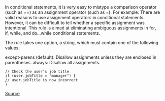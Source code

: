 In conditional statements, it is very easy to mistype a comparison operator (such as ==) as an assignment operator (such as =). For example:
There are valid reasons to use assignment operators in conditional statements. However, it can be difficult to tell whether a specific assignment was intentional.
This rule is aimed at eliminating ambiguous assignments in for, if, while, and do...while conditional statements.


The rule takes one option, a string, which must contain one of the following values:

except-parens (default): Disallow assignments unless they are enclosed in parentheses.
always: Disallow all assignments.

```
// Check the user's job title
if (user.jobTitle = "manager") {
// user.jobTitle is now incorrect
}

```

[Source](http://eslint.org/docs/rules/no-cond-assign)
